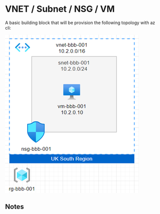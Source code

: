 # VNET / Subnet / NSG / VM

A basic building block that will be provision the following topology with az cli:

![](vnet-subnet-nsg-vm.png)

## Notes
